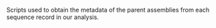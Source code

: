 Scripts used to obtain the metadata of the parent assemblies from each sequence record in our analysis.

